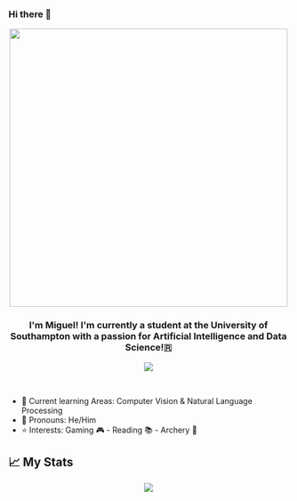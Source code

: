 ### Hi there 👋

<!--
- 🔭 I’m currently working on ...
- 🌱 I’m currently learning ...
- 👯 I’m looking to collaborate on ...
- 🤔 I’m looking for help with ...
- 💬 Ask me about ...
- 📫 How to reach me: ...
- 😄 Pronouns: ...
- ⚡ Fun fact: ...
-->

<div align="center">
    <img src="assets/greetings.gif" align="center" height="" width="500" />
</div>
  

### <div align="center" width="200">I'm Miguel! I'm currently a student at the University of Southampton with a passion for Artificial Intelligence and Data Science!🇷</div>


<p align="center">
    <a href="mailto:contact@pena.m.miguel@gmail.com">
        <img src="https://www.google.com/url?sa=i&url=https%3A%2F%2F1000logos.net%2Fgmail-logo%2F&psig=AOvVaw0vIXpvvPS0054B6FaLeUZf&ust=1651971741024000&source=images&cd=vfe&ved=0CAwQjRxqFwoTCJC0oreYzPcCFQAAAAAdAAAAABAD" />
    </a>
</p>
  
<br>

- 🧠 Current learning Areas: Computer Vision & Natural Language Processing
- 💬 Pronouns: He/Him
- ⭐ Interests: Gaming 🎮 - Reading 📚 - Archery 🏹


## 📈 My Stats

<div align="center">   
    <img src="https://github-readme-stats.vercel.app/api?username=miguel-m-pena&show_icons=true&count_private=true&hide_border=true" align="center" />
</div>
